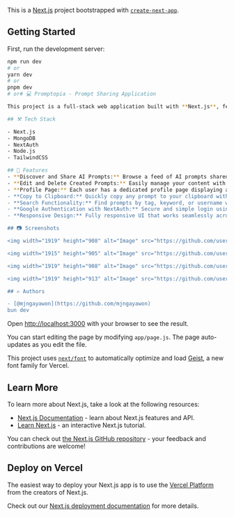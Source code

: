 This is a [Next.js](https://nextjs.org) project bootstrapped with [`create-next-app`](https://github.com/vercel/next.js/tree/canary/packages/create-next-app).

## Getting Started

First, run the development server:

```bash
npm run dev
# or
yarn dev
# or
pnpm dev
# or# 💻 Promptopia - Prompt Sharing Application

This project is a full-stack web application built with **Next.js**, featuring complete **CRUD (Create, Read, Update, Delete)** functionality integrated with a **MongoDB** database. It uses **NextAuth.js** to implement secure user authentication and session management, allowing protected access to specific routes and operations. The application showcases how to build a scalable and modern web app using **Next.js API routes** for server-side logic, **Mongoose** for database interactions, and modular architecture to keep the codebase clean and maintainable. I created this project as a way to deepen my understanding of full-stack development, particularly how to combine authentication, database operations, and the power of the Next.js framework. It served as a hands-on learning experience to improve my skills in building scalable, secure, and modern web applications.

## ⚒️ Tech Stack

- Next.js
- MongoDB
- NextAuth
- Node.js
- TailwindCSS

## 🚀 Features
- **Discover and Share AI Prompts:** Browse a feed of AI prompts shared by users, and contribute your own to the community.
- **Edit and Delete Created Prompts:** Easily manage your content with the ability to update or remove your prompts at any time.
- **Profile Page:** Each user has a dedicated profile page displaying all the prompts they've created — a personal hub to showcase their contributions.
- **Copy to Clipboard:** Quickly copy any prompt to your clipboard with a single click, making it easy to use or share elsewhere.
- **Search Functionality:** Find prompts by tag, keyword, or username with a dynamic and responsive search feature.
- **Google Authentication with NextAuth:** Secure and simple login using Google accounts via NextAuth.js.
- **Responsive Design:** Fully responsive UI that works seamlessly across desktops, tablets, and mobile devices.

## 📷 Screenshots

<img width="1919" height="908" alt="Image" src="https://github.com/user-attachments/assets/04ed5d7a-ddd7-4779-b0d7-c72a12810a62" />

<img width="1915" height="905" alt="Image" src="https://github.com/user-attachments/assets/96277dba-76f7-4ea6-88f2-20f66f2ef7a3" />

<img width="1919" height="908" alt="Image" src="https://github.com/user-attachments/assets/b93ecdea-b204-47c2-9bf3-56a6f6afcf6f" />

<img width="1919" height="913" alt="Image" src="https://github.com/user-attachments/assets/e7f4fc11-000d-4d88-948b-a7de77cb7358" />

## ✍️ Authors

- [@mjngayawon](https://github.com/mjngayawon)
bun dev
```

Open [http://localhost:3000](http://localhost:3000) with your browser to see the result.

You can start editing the page by modifying `app/page.js`. The page auto-updates as you edit the file.

This project uses [`next/font`](https://nextjs.org/docs/app/building-your-application/optimizing/fonts) to automatically optimize and load [Geist](https://vercel.com/font), a new font family for Vercel.

## Learn More

To learn more about Next.js, take a look at the following resources:

- [Next.js Documentation](https://nextjs.org/docs) - learn about Next.js features and API.
- [Learn Next.js](https://nextjs.org/learn) - an interactive Next.js tutorial.

You can check out [the Next.js GitHub repository](https://github.com/vercel/next.js) - your feedback and contributions are welcome!

## Deploy on Vercel

The easiest way to deploy your Next.js app is to use the [Vercel Platform](https://vercel.com/new?utm_medium=default-template&filter=next.js&utm_source=create-next-app&utm_campaign=create-next-app-readme) from the creators of Next.js.

Check out our [Next.js deployment documentation](https://nextjs.org/docs/app/building-your-application/deploying) for more details.
